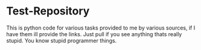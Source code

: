# Test-Repository

This is python code for various tasks provided to me by various sources, if I have them ill provide the links.
Just pull if you see anything thats really stupid. You know stupid programmer things.
